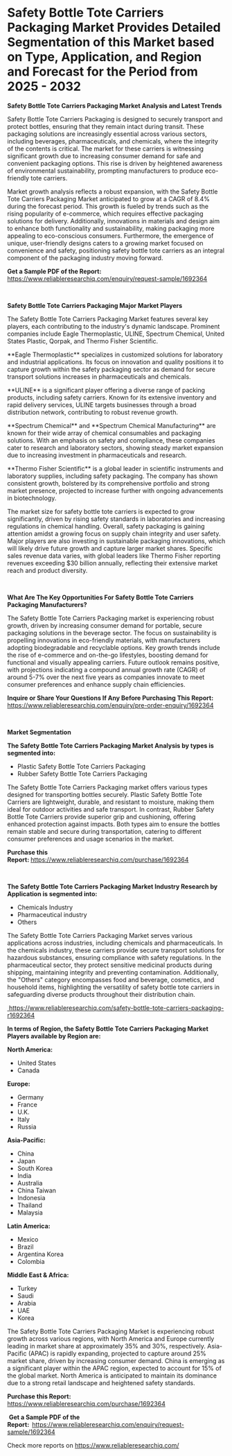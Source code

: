 <p><h1>Safety Bottle Tote Carriers Packaging Market Provides Detailed Segmentation of this Market based on Type, Application, and Region and Forecast for the Period from 2025 - 2032</h1></p><p><strong>Safety Bottle Tote Carriers Packaging Market Analysis and Latest Trends</strong></p>
<p><p>Safety Bottle Tote Carriers Packaging is designed to securely transport and protect bottles, ensuring that they remain intact during transit. These packaging solutions are increasingly essential across various sectors, including beverages, pharmaceuticals, and chemicals, where the integrity of the contents is critical. The market for these carriers is witnessing significant growth due to increasing consumer demand for safe and convenient packaging options. This rise is driven by heightened awareness of environmental sustainability, prompting manufacturers to produce eco-friendly tote carriers.</p><p>Market growth analysis reflects a robust expansion, with the Safety Bottle Tote Carriers Packaging Market anticipated to grow at a CAGR of 8.4% during the forecast period. This growth is fueled by trends such as the rising popularity of e-commerce, which requires effective packaging solutions for delivery. Additionally, innovations in materials and design aim to enhance both functionality and sustainability, making packaging more appealing to eco-conscious consumers. Furthermore, the emergence of unique, user-friendly designs caters to a growing market focused on convenience and safety, positioning safety bottle tote carriers as an integral component of the packaging industry moving forward.</p></p>
<p><strong>Get a Sample PDF of the Report:&nbsp;</strong> <a href="https://www.reliableresearchiq.com/enquiry/request-sample/1692364?utm_campaign=3200&utm_medium=2&utm_source=Github&utm_content=ia&utm_term=27032025&utm_id=safety-bottle-tote-carriers-packaging">https://www.reliableresearchiq.com/enquiry/request-sample/1692364</a></p>
<p>&nbsp;</p>
<p><strong>Safety Bottle Tote Carriers Packaging Major Market Players</strong></p>
<p><p>The Safety Bottle Tote Carriers Packaging Market features several key players, each contributing to the industry's dynamic landscape. Prominent companies include Eagle Thermoplastic, ULINE, Spectrum Chemical, United States Plastic, Qorpak, and Thermo Fisher Scientific.</p><p>**Eagle Thermoplastic** specializes in customized solutions for laboratory and industrial applications. Its focus on innovation and quality positions it to capture growth within the safety packaging sector as demand for secure transport solutions increases in pharmaceuticals and chemicals.</p><p>**ULINE** is a significant player offering a diverse range of packing products, including safety carriers. Known for its extensive inventory and rapid delivery services, ULINE targets businesses through a broad distribution network, contributing to robust revenue growth.</p><p>**Spectrum Chemical** and **Spectrum Chemical Manufacturing** are known for their wide array of chemical consumables and packaging solutions. With an emphasis on safety and compliance, these companies cater to research and laboratory sectors, showing steady market expansion due to increasing investment in pharmaceuticals and research.</p><p>**Thermo Fisher Scientific** is a global leader in scientific instruments and laboratory supplies, including safety packaging. The company has shown consistent growth, bolstered by its comprehensive portfolio and strong market presence, projected to increase further with ongoing advancements in biotechnology.</p><p>The market size for safety bottle tote carriers is expected to grow significantly, driven by rising safety standards in laboratories and increasing regulations in chemical handling. Overall, safety packaging is gaining attention amidst a growing focus on supply chain integrity and user safety. Major players are also investing in sustainable packaging innovations, which will likely drive future growth and capture larger market shares. Specific sales revenue data varies, with global leaders like Thermo Fisher reporting revenues exceeding $30 billion annually, reflecting their extensive market reach and product diversity.</p></p>
<p>&nbsp;</p>
<p><strong>What Are The Key Opportunities For Safety Bottle Tote Carriers Packaging Manufacturers?</strong></p>
<p><p>The Safety Bottle Tote Carriers Packaging market is experiencing robust growth, driven by increasing consumer demand for portable, secure packaging solutions in the beverage sector. The focus on sustainability is propelling innovations in eco-friendly materials, with manufacturers adopting biodegradable and recyclable options. Key growth trends include the rise of e-commerce and on-the-go lifestyles, boosting demand for functional and visually appealing carriers. Future outlook remains positive, with projections indicating a compound annual growth rate (CAGR) of around 5-7% over the next five years as companies innovate to meet consumer preferences and enhance supply chain efficiencies.</p></p>
<p><strong>Inquire or Share Your Questions If Any Before Purchasing This Report:</strong> <a href="https://www.reliableresearchiq.com/enquiry/pre-order-enquiry/1692364?utm_campaign=3200&utm_medium=2&utm_source=Github&utm_content=ia&utm_term=27032025&utm_id=safety-bottle-tote-carriers-packaging">https://www.reliableresearchiq.com/enquiry/pre-order-enquiry/1692364</a></p>
<p>&nbsp;</p>
<p><strong>Market Segmentation</strong></p>
<p><strong>The Safety Bottle Tote Carriers Packaging Market Analysis by types is segmented into:</strong></p>
<p><ul><li>Plastic Safety Bottle Tote Carriers Packaging</li><li>Rubber Safety Bottle Tote Carriers Packaging</li></ul></p>
<p><p>The Safety Bottle Tote Carriers Packaging market offers various types designed for transporting bottles securely. Plastic Safety Bottle Tote Carriers are lightweight, durable, and resistant to moisture, making them ideal for outdoor activities and safe transport. In contrast, Rubber Safety Bottle Tote Carriers provide superior grip and cushioning, offering enhanced protection against impacts. Both types aim to ensure the bottles remain stable and secure during transportation, catering to different consumer preferences and usage scenarios in the market.</p></p>
<p><strong>Purchase this Report:&nbsp;</strong><a href="https://www.reliableresearchiq.com/purchase/1692364?utm_campaign=3200&utm_medium=2&utm_source=Github&utm_content=ia&utm_term=27032025&utm_id=safety-bottle-tote-carriers-packaging">https://www.reliableresearchiq.com/purchase/1692364</a></p>
<p>&nbsp;</p>
<p><strong>The Safety Bottle Tote Carriers Packaging Market Industry Research by Application is segmented into:</strong></p>
<p><ul><li>Chemicals Industry</li><li>Pharmaceutical industry</li><li>Others</li></ul></p>
<p><p>The Safety Bottle Tote Carriers Packaging Market serves various applications across industries, including chemicals and pharmaceuticals. In the chemicals industry, these carriers provide secure transport solutions for hazardous substances, ensuring compliance with safety regulations. In the pharmaceutical sector, they protect sensitive medicinal products during shipping, maintaining integrity and preventing contamination. Additionally, the "Others" category encompasses food and beverage, cosmetics, and household items, highlighting the versatility of safety bottle tote carriers in safeguarding diverse products throughout their distribution chain.</p></p>
<p><a href="https://www.reliableresearchiq.com/safety-bottle-tote-carriers-packaging-r1692364?utm_campaign=3200&utm_medium=2&utm_source=Github&utm_content=ia&utm_term=27032025&utm_id=safety-bottle-tote-carriers-packaging">&nbsp;https://www.reliableresearchiq.com/safety-bottle-tote-carriers-packaging-r1692364</a></p>
<p><strong>In terms of Region, the Safety Bottle Tote Carriers Packaging Market Players available by Region are:</strong></p>
<p>
    <p> <strong> North America: </strong>
        <ul>
            <li>United States</li>
            <li>Canada</li>
        </ul>
        </p> 
    <p> <strong> Europe: </strong>
        <ul>
            <li>Germany</li>
            <li>France</li>
            <li>U.K.</li>
            <li>Italy</li>
            <li>Russia</li>
        </ul>
        </p> 
    <p> <strong> Asia-Pacific: </strong>
        <ul>
            <li>China</li>
            <li>Japan</li>
            <li>South Korea</li>
            <li>India</li>
            <li>Australia</li>
            <li>China Taiwan</li>
            <li>Indonesia</li>
            <li>Thailand</li>
            <li>Malaysia</li>
        </ul>
        </p> 
    <p> <strong> Latin America: </strong>
        <ul>
            <li>Mexico</li>
            <li>Brazil</li>
            <li>Argentina Korea</li>
            <li>Colombia</li>
        </ul>
        </p> 
    <p> <strong> Middle East & Africa: </strong>
        <ul>
            <li>Turkey</li>
            <li>Saudi</li>
            <li>Arabia</li>
            <li>UAE</li>
            <li>Korea</li>
        </ul>
    </p>
    </p>
<p><p>The Safety Bottle Tote Carriers Packaging Market is experiencing robust growth across various regions, with North America and Europe currently leading in market share at approximately 35% and 30%, respectively. Asia-Pacific (APAC) is rapidly expanding, projected to capture around 25% market share, driven by increasing consumer demand. China is emerging as a significant player within the APAC region, expected to account for 15% of the global market. North America is anticipated to maintain its dominance due to a strong retail landscape and heightened safety standards.</p></p>
<p><strong>Purchase this Report: </strong><a href="https://www.reliableresearchiq.com/purchase/1692364?utm_campaign=3200&utm_medium=2&utm_source=Github&utm_content=ia&utm_term=27032025&utm_id=safety-bottle-tote-carriers-packaging">https://www.reliableresearchiq.com/purchase/1692364</a></p>
<p>&nbsp;<strong>Get a Sample PDF of the Report:&nbsp;&nbsp;</strong><a href="https://www.reliableresearchiq.com/enquiry/request-sample/1692364?utm_campaign=3200&utm_medium=2&utm_source=Github&utm_content=ia&utm_term=27032025&utm_id=safety-bottle-tote-carriers-packaging">https://www.reliableresearchiq.com/enquiry/request-sample/1692364</a></p>
<p><strong></strong></p>
<p>Check more reports on <a href="https://www.reliableresearchiq.com/?utm_campaign=3200&utm_medium=2&utm_source=Github&utm_content=ia&utm_term=27032025&utm_id=safety-bottle-tote-carriers-packaging">https://www.reliableresearchiq.com/</a></p>